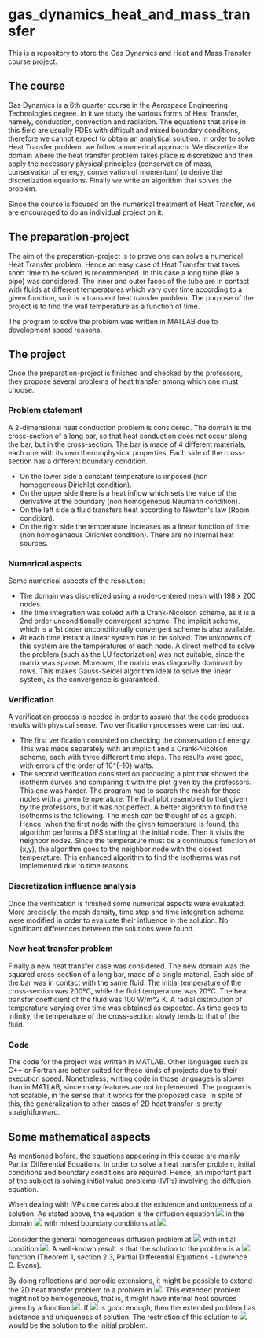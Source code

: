 # gas_dynamics_heat_and_mass_transfer

This is a repository to store the Gas Dynamics and Heat and Mass Transfer course project.

## The course
Gas Dynamics is a 6th quarter course in the Aerospace Engineering Technologies degree. In it we study the various forms of Heat Transfer, namely,
conduction, convection and radiation. The equations that arise in this field are usually PDEs with difficult and mixed boundary conditions, therefore
we cannot expect to obtain an analytical solution. In order to solve Heat Transfer problem, we follow a numerical approach. We discretize the domain
where the heat transfer problem takes place is discretized and then apply the necessary physical principles (conservation of mass, conservation of
energy, conservation of momentum) to derive the discretization equations. Finally we write an algorithm that solves the problem.

Since the course is focused on the numerical treatment of Heat Transfer, we are encouraged to do an individual project on it.

## The preparation-project
The aim of the preparation-project is to prove one can solve a numerical Heat Transfer problem. Hence an easy case of Heat Transfer that takes short time to
be solved is recommended. In this case a long tube (like a pipe) was considered. The inner and outer faces of the tube are in contact with fluids at
different temperatures which vary over time according to a given function, so it is a transient heat transfer problem. The purpose of the project is
to find the wall temperature as a function of time.

The program to solve the problem was written in MATLAB due to development speed reasons.

## The project
Once the preparation-project is finished and checked by the professors, they propose several problems of heat transfer among which one must choose.

### Problem statement
A 2-dimensional heat conduction problem is considered. The domain is the cross-section of a long bar, so that heat conduction does not occur along
the bar, but in the cross-section. The bar is made of 4 different materials, each one with its own thermophysical properties. Each side of the
cross-section has a different boundary condition.
- On the lower side a constant temperature is imposed (non homogeneous Dirichlet condition).
- On the upper side there is a heat inflow which sets the value of the derivative at the boundary (non homogeneous Neumann condition).
- On the left side a fluid transfers heat according to Newton's law (Robin condition).
- On the right side the temperature increases as a linear function of time (non homogeneous Dirichlet condition).
There are no internal heat sources.

### Numerical aspects
Some numerical aspects of the resolution:
- The domain was discretized using a node-centered mesh with 198 x 200 nodes.
- The time integration was solved with a Crank-Nicolson scheme, as it is a 2nd order unconditionally convergent scheme. The implicit scheme, which
is a 1st order unconditionally convergent scheme is also available.
- At each time instant a linear system has to be solved. The unknowns of this system are the temperatures of each node. A direct method to solve the
problem (such as the LU factorization) was not suitable, since the matrix was sparse. Moreover, the matrix was diagonally dominant by rows. This makes
Gauss-Seidel algorithm ideal to solve the linear system, as the convergence is guaranteed.

### Verification
A verification process is needed in order to assure that the code produces results with physical sense. Two verification processes were carried out.
- The first verification consisted on checking the conservation of energy. This was made separately with an implicit and a Crank-Nicolson scheme, each with
three different time steps. The results were good, with errors of the order of 10^{-10} watts.
- The second verification consisted on producing a plot that showed the isotherm curves and comparing it with the plot given by the professors. This
one was harder. The program had to search the mesh for those nodes with a given temperature. The final plot resembled to that given by the professors,
but it was not perfect. A better algorithm to find the isotherms is the following. The mesh can be thought of as a graph. Hence, when the first node
with the given temperature is found, the algorithm performs a DFS starting at the initial node. Then it visits the neighbor nodes. Since the temperature
must be a continuous function of (x,y), the algorithm goes to the neighbor node with the closest temperature. This enhanced algorithm to find the isotherms
was not implemented due to time reasons.

### Discretization influence analysis
Once the verification is finished some numerical aspects were evaluated. More precisely, the mesh density, time step and time integration scheme were
modified in order to evaluate their influence in the solution. No significant differences between the solutions were found.

### New heat transfer problem
Finally a new heat transfer case was considered. The new domain was the squared cross-section of a long bar, made of a single material. Each side of
the bar was in contact with the same fluid. The initial temperature of the cross-section was 200ºC, while the fluid temperature was 20ºC. The heat
transfer coefficient of the fluid was 100 W/m^2 K.
A radial distribution of temperature varying over time was obtained as expected. As time goes to infinity, the temperature of the cross-section slowly
tends to that of the fluid.

### Code
The code for the project was written in MATLAB. Other languages such as C++ or Fortran are better suited for these kinds of projects due to their
execution speed. Nonetheless, writing code in those languages is slower than in MATLAB, since many features are not implemented. The program is not
scalable, in the sense that it works for the proposed case. In spite of this, the generalization to other cases of 2D heat transfer is pretty
straightforward.

## Some mathematical aspects
As mentioned before, the equations appearing in this course are mainly Partial Differential Equations. In order to solve a heat transfer problem,
initial conditions and boundary conditions are required. Hence, an important part of the subject is solving initial value problems (IVPs) involving the
diffusion equation.

When dealing with IVPs one cares about the existence and uniqueness of a solution. As stated above, the equation is the diffusion equation
<img src="https://render.githubusercontent.com/render/math?math=u_t + D \Delta u = 0"> in the domain
<img src="https://render.githubusercontent.com/render/math?math=\Omega = (0,W) \times (0, H) \subset \mathbb{R}^2"> with mixed boundary conditions at
<img src="https://render.githubusercontent.com/render/math?math=\partial \Omega">.

Consider the general homogeneous diffusion problem at <img src="https://render.githubusercontent.com/render/math?math=\mathbb{R}^n \times [0, +\infty)">
with initial condition <img src="https://render.githubusercontent.com/render/math?math=g \in C(\mathbb{R}^n) \cap L^\infty(\mathbb{R}^n)">. A well-known
result is that the solution to the problem is a <img src="https://render.githubusercontent.com/render/math?math=C^\infty(\mathbb{R}^n \times (0,\infty))">
function (Theorem 1, section 2.3, Partial Differential Equations - Lawrence C. Evans).

By doing reflections and periodic extensions, it might be possible to extend the 2D heat transfer problem to a problem in
<img src="https://render.githubusercontent.com/render/math?math=\mathbb{R}^2 \times [0, +\infty)">. This extended problem might not be homogeneous,
that is, it might have internal heat sources given by a function <img src="https://render.githubusercontent.com/render/math?math=f \colon \mathbb{R}^2 \times [0,+\infty) \rightarrow \mathbb{R}">.
If <img src="https://render.githubusercontent.com/render/math?math=f"> is good enough, then the extended problem has existence and uniqueness of solution.
The restriction of this solution to <img src="https://render.githubusercontent.com/render/math?math=\Omega"> would be the solution to the initial problem.
